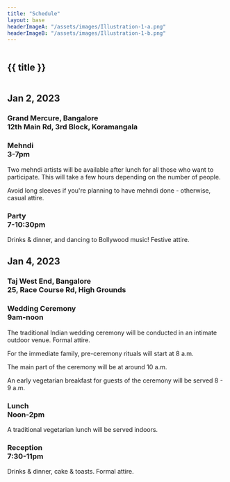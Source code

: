 ```yaml
---
title: "Schedule"
layout: base
headerImageA: "/assets/images/Illustration-1-a.png"
headerImageB: "/assets/images/Illustration-1-b.png"
---
```


<section class="page__header">
    <figure class="header__image left"><img src="{{ headerImageA }}" alt=""></figure>
    <h1 class="header__title">{{ title }}</h1>
    <figure class="header__image right"><img src="{{ headerImageB }}" alt=""></figure>
</section>
<section class="page__section">
    <article class="page__row">
        <div class="page__column">
            <h2 class="page__title">Jan 2, 2023</h2>
            <h3 class="page__subtitle">
                Grand Mercure, Bangalore<br>
                12th Main Rd, 3rd Block, Koramangala
            </h3>
        </div>
        <div class="page__column">
            <div class="page__description-section">
                <h3 class="page__description-title">
                    Mehndi<br>
                    3-7pm
                </h3>
                <p class="page__description">Two mehndi artists will be available after lunch for all those who want to
                    participate.
                    This will take a few hours depending on the number of people.</p>
                <p class="page__description">Avoid long sleeves if you're planning to have mehndi done - otherwise,
                    casual attire.</p>
            </div>
            <div class="page__description-section">
                <h3 class="page__description-title">
                    Party<br>
                    7-10:30pm
                </h3>
                <p class="page__description">Drinks & dinner, and dancing to Bollywood music! Festive attire.</p>
            </div>
        </div>
    </article>
    <article class="page__row">
        <div class="page__column">
            <h2 class="page__title">Jan 4, 2023</h2>
            <h3 class="page__subtitle">
                Taj West End, Bangalore<br>
                25, Race Course Rd, High Grounds
            </h3>
        </div>
        <div class="page__column">
            <div class="page__description-section">
                <h3 class="page__description-title">
                    Wedding Ceremony<br>
                    9am-noon
                </h3>
                <p class="page__description">The traditional Indian wedding ceremony will be conducted in an intimate
                    outdoor venue. Formal attire.</p>
                <p class="page__description">For the immediate family, pre-ceremony rituals will start at 8 a.m.</p>
                <p class="page__description">The main
                    part of the ceremony will be at around 10 a.m.</p>
                <p class="page__description">An early vegetarian breakfast for guests of the ceremony will be served 8 -
                    9
                    a.m.</p>
            </div>
            <div class="page__description-section">
                <h3 class="page__description-title">
                    Lunch<br>
                    Noon-2pm
                </h3>
                <p class="page__description">A traditional vegetarian lunch will be served indoors.</p>
            </div>
            <div class="page__description-section">
                <h3 class="page__description-title">
                    Reception<br>
                    7:30-11pm
                </h3>
                <p class="page__description">Drinks & dinner, cake & toasts. Formal attire.</p>
            </div>
        </div>
    </article>
</section>
